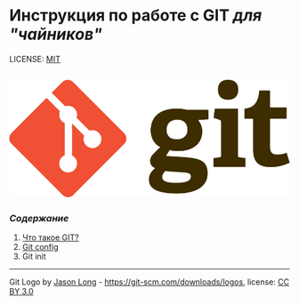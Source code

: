 # Инструкция по работе с GIT *для "чайников"*

LICENSE: [MIT](license.md)

![git-log](./assets/Git-Logo.png)
------

### *Содержание*

1. [Что такое GIT?](%D0%A7%D1%82%D0%BE%20%D1%82%D0%B0%D0%BA%D0%BE%D0%B5%20GIT.md)
2. [Git config](gitconfig.md)
3. Git init


-----

Git Logo by [Jason Long](https://en.wikipedia.org/wiki/Jason_Long) - https://git-scm.com/downloads/logos, license: [CC BY 3.0](https://creativecommons.org/licenses/by/3.0/)